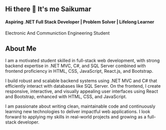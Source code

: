 ## Hi there 👋 It's me Saikumar
#### Aspiring .NET Full Stack Developer | Problem Solver | Lifelong Learner

Electronic And Communiction Engineering Student

## About Me
I am a motivated student skilled in full-stack web development, with strong backend expertise in .NET MVC, C#, and SQL Server combined with frontend proficiency in HTML, CSS, JavaScript, React.js, and Bootstrap.

I build robust and scalable backend systems using .NET MVC and C# that efficiently interact with databases like SQL Server. On the frontend, I create responsive, interactive, and visually appealing user interfaces using React and Bootstrap, enhanced with HTML, CSS, and JavaScript.

I am passionate about writing clean, maintainable code and continuously learning new technologies to deliver impactful web applications. I look forward to applying my skills in real-world projects and growing as a full-stack developer.


